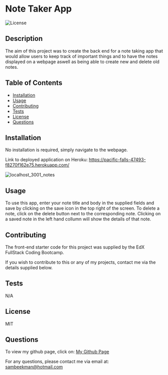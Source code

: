 # Note Taker App

![License](https://img.shields.io/badge/License-MIT-blue)


## Description

The aim of this project was to create the back end for a note taking app that would allow users to keep track of important things and to have the notes displayed on a webpage aswell as being able to create new and delete old notes.


## Table of Contents
- [Installation](#Installation)
- [Usage](#Usage)
- [Contributing](#Contributing)
- [Tests](#Tests)
- [License](#License)
- [Questions](#Questions)


## Installation

No installation is required, simply navigate to the webpage.

Link to deployed application on Heroku: https://pacific-falls-47493-f8270f162e75.herokuapp.com/

![localhost_3001_notes](https://github.com/SamBeekman/Note-Taker-App/assets/131665093/e8dd0227-a46a-470c-9e4c-444c6dc25ff8)

## Usage

To use this app, enter your note title and body in the supplied fields and save by clicking on the save icon in the top right of the screen. To delete a note, click on the delete button next to the corresponding note. Clicking on a saved note in the left hand collumn will show the details of that note.


## Contributing

The front-end starter code for this project was supplied by the EdX FullStack Coding Bootcamp.

If you wish to contribute to this or any of my projects, contact me via the details supplied below.


## Tests

N/A


## License

MIT


## Questions

To view my github page, click on: [My Github Page](https://www.github.com/SamBeekman)

For any questions, please contact me via email at: sambeekman@hotmail.com
